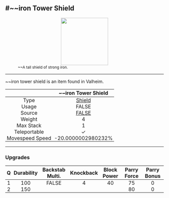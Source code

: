 <meta property="og:title" content="~~iron Tower Shield - MoreValheim" /><meta property="og:type" content="website" /><meta property="og:image" content="/assets/~~iron_tower_shield.png" /><meta property="og:description" content="~~iron Tower Shield is an item found in Valheim." /><meta name="theme-color" content="#546D78"><meta name="twitter:card" content="summary_large_image">
#~~iron Tower Shield
-------------
<style>img {width:20px;}.tb {width:150px;display: block;margin-left: auto;margin-right: auto;}</style>

<style>.md-typeset table:not([class]) th:not([align]) {min-width:unset!important;}</style>
<style>td{padding:0em 0.3em!important;text-align:center!important;border-left:.05rem solid var(--md-default-fg-color--lightest)}</style>

<style>th{padding:0.1em 0.3em!important;text-align:center!important;font-weight:bold}</style>

<style>pre{text-align:right!important}</style>
<style>table tr td:first-child {border-left: 0;};</style>

<figure><img src="/assets/~~iron_tower_shield.png" class="tb" /><figcaption><small>~~A tall shield of strong iron.</small></figcaption></figure>

-------------

~~iron tower shield is an item found in Valheim.

|        | ~~iron Tower Shield              |
| ----------- | ------------------------------------ |
| Type | [Shield](../../types/shield)
| Usage | FALSE<br>
| Source | [FALSE](../../items/false)
| Weight | 4 |
| Max Stack | 1 |
| Teleportable | ✓
| Movespeed Speed | -20.0000002980232%


-------------

### Upgrades
| Q | Durability | Backstab Multi. | Knockback | Block Power | Parry Force | Parry Bonus
| - | - | - | - | - | - | - 
1 | 100 | FALSE | 4 | 40 | 75 | 0 | 1 | 
 | 2 | 150 |  |  |  | 80 | 0 |  | 
